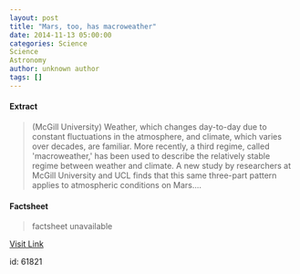 ```yaml
---
layout: post
title: "Mars, too, has macroweather"
date: 2014-11-13 05:00:00
categories: Science
Science
Astronomy
author: unknown author
tags: []
---
```



#### Extract
>(McGill University) Weather, which changes day-to-day due to constant fluctuations in the atmosphere, and climate, which varies over decades, are familiar. More recently, a third regime, called 'macroweather,' has been used to describe the relatively stable regime between weather and climate. A new study by researchers at McGill University and UCL finds that this same three-part pattern applies to atmospheric conditions on Mars....

#### Factsheet
>factsheet unavailable

[Visit Link](http://www.eurekalert.org/pub_releases/2014-11/mu-mth111314.php)

id:   61821

